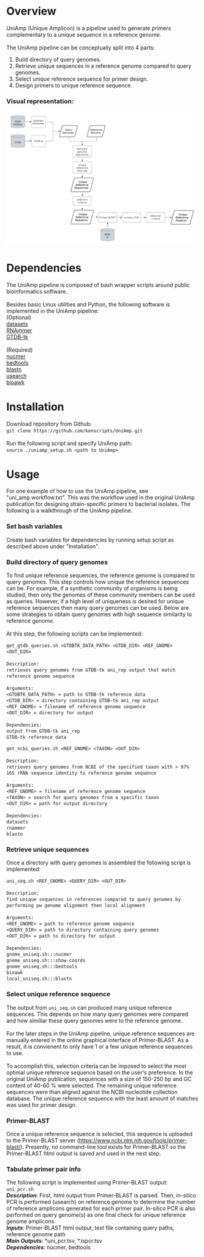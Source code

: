 # Overview
UniAmp (Unique Amplicon) is a pipeline used to generate primers complementary to a unique sequence in a reference genome.  \
\
The UniAmp pipeline can be conceptually split into 4 parts:
1. Build directory of query genomes.
2. Retrieve unique sequences in a reference genome compared to query genomes.
3. Select unique reference sequence for primer design.
4. Design primers to unique reference sequence.

### Visual representation:
![UniAmp](https://github.com/kenscripts/UniAmp/blob/main/UniAmp.v2.png)


# Dependencies
The UniAmp pipeline is composed of bash wrapper scripts around public bioinformatics software.  \
\
Besides basic Linux utilities and Python, the following software is implemented in the UniAmp pipeline:  \
(Optional)  \
[datasets](https://www.ncbi.nlm.nih.gov/datasets)  \
[RNAmmer](https://services.healthtech.dtu.dk/service.php?RNAmmer-1.2)  \
[GTDB-tk](https://github.com/Ecogenomics/GTDBTk)  \
\
(Required)  \
[nucmer](https://sourceforge.net/projects/mummer/)  \
[bedtools](https://github.com/arq5x/bedtools2)  \
[blastn](https://www.ncbi.nlm.nih.gov/books/NBK52640/)  \
[usearch](https://drive5.com/usearch/download.html)  \
[bioawk](https://github.com/lh3/bioawk)


# Installation
Download repository from Github:  \
`git clone https://github.com/kenscripts/UniAmp.git`  \
\
Run the following script and specify UniAmp path:  \
`source ./uniamp_setup.sh <path to UniAmp>` 


# Usage
For one example of how to use the UniAmp pipeline, see "uni_amp.workflow.txt". This was the workflow used in the original UniAmp publication for designing strain-specific primers to bacterial isolates. The following is a walkthrough of the UniAmp pipeline.

### Set bash variables
Create bash variables for dependencies by running setup script as described above under "Installation".

### Build directory of query genomes
To find unique reference sequences, the reference genome is compared to query genomes. This step controls how unique the reference sequences can be. For example, if a synthetic community of organisms is being studied, then only the genomes of these community members can be used as queries. However, if a high level of uniqueness is desired for unique reference sequences then many query genomes can be used. Below are some strategies to obtain query genomes with high sequence similarity to reference genome. \
\
At this step, the following scripts can be implemented:
```
get_gtdb_queries.sh <GTDBTK_DATA_PATH> <GTDB_DIR> <REF_GNOME> <OUT_DIR>

Description:
retrieves query genomes from GTDB-tk ani_rep output that match reference genome sequence

Arguments:
<GTDBTK_DATA_PATH> = path to GTDB-tk reference data
<GTDB_DIR> = directory containing GTDB-tk ani_rep output
<REF_GNOME> = filename of reference genome sequence
<OUT_DIR> = directory for output

Dependencies:
output from GTDB-tk ani_rep
GTDB-tk reference data
``` 
```
get_ncbi_queries.sh <REF_GNOME> <TAXON> <OUT_DIR>

Description:
retrieves query genomes from NCBI of the specified taxon with > 97% 16S rRNA sequence identity to reference genome sequence

Arguments:
<REF_GNOME> = filename of reference genome sequence
<TAXON> = search for query genomes from a specific taxon
<OUT_DIR> = path for output directory

Dependencies:
datasets
rnammer
blastn
```

### Retrieve unique sequences
Once a directory with query genomes is assembled the following script is implemented:
```
uni_seq.sh <REF_GNOME> <QUERY_DIR> <OUT_DIR>

Description:
find unique sequences in references compared to query genomes by performing pw genome alignment then local alignment

Arguments:
<REF_GNOME> = path to reference genome sequence
<QUERY_DIR> = path to directory containing query genomes
<OUT_DIR> = path to directory for output

Dependencies:
gnome_uniseq.sh:::nucmer
gnome_uniseq.sh:::show-coords
gnome_uniseq.sh:::bedtools
bioawk
local_uniseq.sh:::blastn
```

### Select unique reference sequence
The output from `uni_seq.sh` can produced many unique reference sequences. This depends on how many query genomes were compared and how similiar these query genomes were to the reference genome.  \
\
For the later steps in the UniAmp pipeline, unique reference sequences are manually entered in the online graphical interface of Primer-BLAST. As a result, it is convienent to only have 1 or a few unique reference sequences to use.  \
\
To accomplish this, selection criteria can be imposed to select the most optimal unique reference sequence based on the user's preference. In the original UniAmp publication, sequences with a size of 150-250 bp and GC content of 40-60 % were selected. The remaining unique reference sequences were than aligned against the NCBI nucleotide collection database. The unique reference sequence with the least amount of matches was used for primer design.

### Primer-BLAST
Once a unique reference sequence is selected, this sequence is uploaded to the Primer-BLAST server (https://www.ncbi.nlm.nih.gov/tools/primer-blast/). Presently, no command-line tool exists for Primer-BLAST so the Primer-BLAST html output is saved and used in the next step. 

### Tabulate primer pair info
The following script is implemented using Primer-BLAST output:  \
`uni_pcr.sh`  \
***Description***: First, html output from Primer-BLAST is parsed. Then, in-silico PCR is performed (usearch) on reference genome to determine the number of reference amplicons generated for each primer pair. In-silico PCR is also performed on query genome(s) as one final check for unique reference genome amplicons.  \
***Inputs***: Primer-BLAST html output, text file containing query paths, reference genome path  \
***Main Outputs***: \*uni_pcr.tsv, \*.ispcr.tsv \
***Dependencies***: nucmer, bedtools
